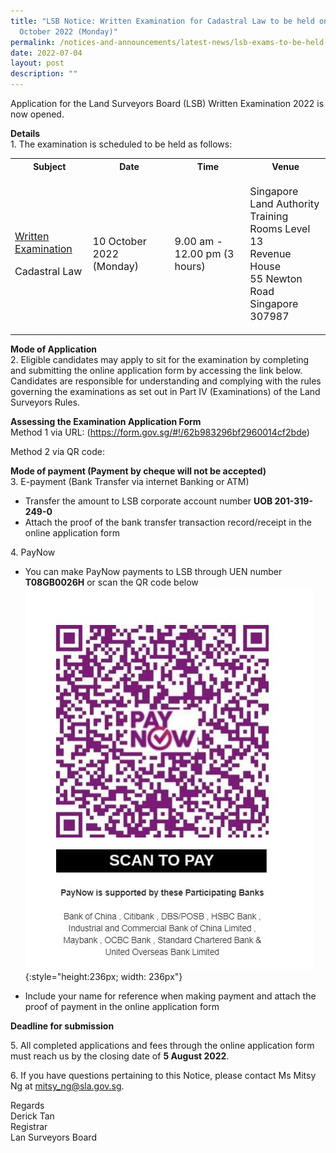 ```yaml
---
title: "LSB Notice: Written Examination for Cadastral Law to be held on 10
  October 2022 (Monday)"
permalink: /notices-and-announcements/latest-news/lsb-exams-to-be-held-on-10-oct-2022-mon
date: 2022-07-04
layout: post
description: ""
---
```

Application for the Land Surveyors Board (LSB) Written Examination 2022 is now opened.

**Details**<br>
1\. The examination is scheduled to be held as follows:<br>

<table>
	<tr>
		<th>Subject</th>
		<th>Date</th>
		<th>Time</th>
		<th>Venue</th>
	</tr>
 <tr>
	 <td>
		 <p style="font-size: 1rem;">
			 <u>Written Examination</u>
	</p>
	 <p style="font-size: 1rem;">Cadastral Law</p>
	</td>
	<td>
		<p style= "font-size: 1rem;">
			10 October 2022 (Monday)</p>
	</td>
	<td>
		<p style= "font-size: 1rem;">
			9.00 am - 12.00 pm (3 hours)</p>
	</td>
	<td>
		<p style= "font-size: 1rem;">
			Singapore Land Authority<br>
			Training Rooms Level 13<br>
			Revenue House <br>
			55 Newton Road <br>
			Singapore 307987<br>
	</p>
	</td>
	</tr>
	</table>

**Mode of Application**<br>
2\. Eligible candidates may apply to sit for the examination by completing and submitting the online application form by accessing the link below. Candidates are responsible for understanding and complying with the rules governing the examinations as set out in Part IV (Examinations) of the Land Surveyors Rules.

**Assessing the Examination Application Form**<br>
Method 1 via URL:
(<https://form.gov.sg/#!/62b983296bf2960014cf2bde>)<br>

Method 2 via QR code:

**Mode of payment (Payment by cheque will not be accepted)**<br>
3\. E-payment (Bank Transfer via internet Banking or ATM)<br>
- Transfer the amount to LSB corporate account number **UOB 201-319-249-0**<br>
- Attach the proof of the bank transfer transaction record/receipt in the online application form <br>

4\. PayNow<br>
- You can make PayNow payments to LSB through UEN number **T08GB0026H** or scan the QR code below<br>
![register QR code](/images/LSB_paynow_qr_code.jpg){:style="height:236px; width: 236px"}

- Include your name for reference when making payment and attach the proof of payment in the online application form<br>

**Deadline for submission**<br>

5\. All completed applications and fees through the online application form must reach us by the closing date of **5 August 2022**.<br>

6\. If you have questions pertaining to this Notice, please contact Ms Mitsy Ng at <mitsy_ng@sla.gov.sg>.<br>

Regards<br>
Derick Tan<br>
Registrar <br>
Lan Surveyors Board